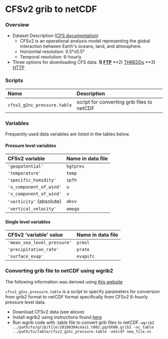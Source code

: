 # CFSv2 grib to netCDF

### Overview
* Dataset Description ([CFS documentation](https://www.ncdc.noaa.gov/data-access/model-data/model-datasets/climate-forecast-system-version2-cfsv2))
    * CFSv2 is an operational analysis model representing the global interaction between Earth's oceans, land, and atmosphere.
    * Horizontal resolution: 0.5&deg;x0.5&deg;
    * Temporal resolution: 6-hourly
* Three options for downloading CFS data: **1) [FTP](ftp://nomads.ncdc.noaa.gov/modeldata/cfsv2_analysis_pgbh/)** **2) [THREDDs](https://www.ncei.noaa.gov/thredds/catalog/cfs_v2_for_ts/catalog.html) **3) [HTTP](https://nomads.ncdc.noaa.gov/modeldata/cfsv2_analysis_pgbh/)

### Scripts
| Name | Description |
|:---  |:---         |
| `cfsv2_g2nc_pressure.table` | script for converting grib files to netCDF | 


### Variables
Frequently used data variables are listed in the tables below.

#### Pressure level variables
CFSv2 variable | Name in data file
:---        | :---
`'geopotential'` | `hgtpres`
`'temperature'` | `temp`
`'specific_humidity'` | `spfh`
`'u_component_of_wind'` | `u`
`'v_component_of_wind'` | `v`
`'vorticity'` (absolute) | `absv`
`'vertical_velocity'` | `omega`

#### Single level variables
CFSv2 'variable' value | Name in data file
:---        | :---
`'mean_sea_level_pressure'` | `prmsl` 
`'precipitation_rate'` | `prate`
`'surface_evap'` | `evapsfc`

  
### Converting grib file to netCDF using wgrib2
The following information was derived using [this website](https://www.cpc.ncep.noaa.gov/products/wesley/wgrib2/netcdf.html)

`cfsv2_g2nc_pressure.table` is a script to specify parameters for conversion from grib2 format to netCDF format specifically from CFSv2 6-hourly pressure level data. 

* Download CFSv2 data (see above)
* Install wgrib2 using instructions found [here](https://www.cpc.ncep.noaa.gov/products/wesley/wgrib2/compile_questions.html)
* Run wgrib code with .table file to convert grib files to netCDF. 
`wgrib2 ../path/to/grib/file/20190304cdas1.t00z.pgrbh00.grib2 -nc_table ../path/to/table/cfsv2_g2nc_pressure.table -netcdf new_file.nc`
